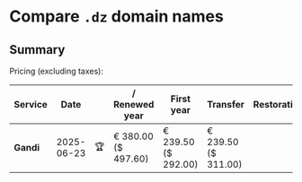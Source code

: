 # Compare `.dz` domain names

## Summary

Pricing (excluding taxes):

| Service | Date |  | / Renewed year | First year | Transfer | Restoration |
|--|--|--|--|--|--|--|
| **Gandi** | 2025-06-23 | 🏆 | € 380.00<br>($ 497.60) | € 239.50<br>($ 292.00) | € 239.50<br>($ 311.00) |  |
